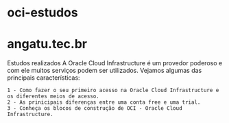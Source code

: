 # oci-estudos
# angatu.tec.br
Estudos realizados
A Oracle Cloud Infrastructure é um provedor poderoso e com ele muitos serviços podem ser utilizados.
	Vejamos algumas das principais características:
	
	1 - Como fazer o seu primeiro acesso na Oracle Cloud Infrastructure e os diferentes meios de acesso.
	2 - As prinicipais diferenças entre uma conta free e uma trial.
	3 - Conheça os blocos de construção de OCI - Oracle Cloud Infrastructure.
